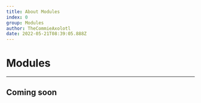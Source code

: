 ```yaml
---
title: About Modules
index: 0
group: Modules
author: TheCommieAxolotl
date: 2022-05-21T08:39:05.888Z
---
```


# Modules
---

## Coming soon

